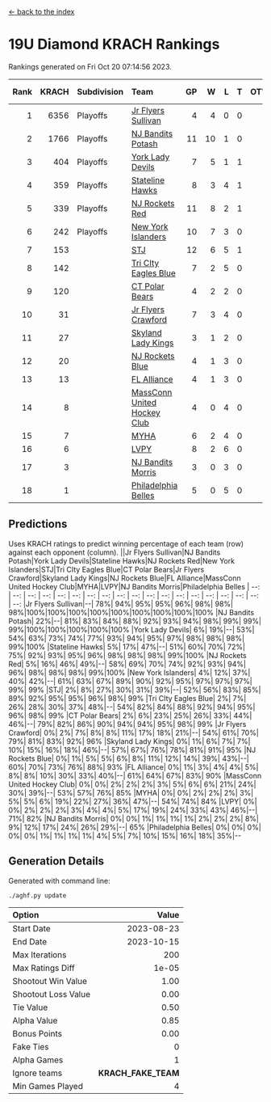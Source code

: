 [<- back to the index](readme.md)
# 19U Diamond KRACH Rankings
Rankings generated on Fri Oct 20 07:14:56 2023.

Rank|KRACH|Subdivision|Team|GP|W|L|T|OTW|OTL|SoS|Exp Wins|Win Diff
---:|---:|:---|:---|---:|---:|---:|---:|---:|---:|---:|---:|---:
1|6356|Playoffs|[Jr Flyers Sullivan](https://gamesheetstats.com/seasons/3663/teams/140859/schedule)|4|4|0|0|1|0|201|4.8|-0.0
2|1766|Playoffs|[NJ Bandits Potash](https://gamesheetstats.com/seasons/3663/teams/140857/schedule)|11|10|1|0|0|0|196|10.9|0.0
3|404|Playoffs|[York Lady Devils](https://gamesheetstats.com/seasons/3663/teams/140856/schedule)|7|5|1|1|0|0|128|6.3|-0.0
4|359|Playoffs|[Stateline Hawks](https://gamesheetstats.com/seasons/3663/teams/141851/schedule)|8|3|4|1|0|1|1880|4.3|-0.0
5|339|Playoffs|[NJ Rockets Red](https://gamesheetstats.com/seasons/3663/teams/140855/schedule)|11|8|2|1|1|0|330|9.4|0.0
6|242|Playoffs|[New York Islanders](https://gamesheetstats.com/seasons/3663/teams/140861/schedule)|10|7|3|0|0|0|381|7.9|0.0
7|153||[STJ](https://gamesheetstats.com/seasons/3663/teams/140858/schedule)|12|6|5|1|0|0|495|7.4|0.0
8|142||[Tri CIty Eagles Blue](https://gamesheetstats.com/seasons/3663/teams/140852/schedule)|7|2|5|0|0|0|1769|2.8|-0.0
9|120||[CT Polar Bears](https://gamesheetstats.com/seasons/3663/teams/140853/schedule)|4|2|2|0|0|0|183|2.8|-0.0
10|31||[Jr Flyers Crawford](https://gamesheetstats.com/seasons/3663/teams/140862/schedule)|7|3|4|0|0|1|126|3.9|0.0
11|27||[Skyland Lady Kings](https://gamesheetstats.com/seasons/3663/teams/140865/schedule)|3|1|2|0|0|0|148|1.9|0.0
12|20||[NJ Rockets Blue](https://gamesheetstats.com/seasons/3663/teams/140867/schedule)|4|1|3|0|0|0|147|1.9|0.0
13|13||[FL Alliance](https://gamesheetstats.com/seasons/3663/teams/156907/schedule)|4|1|3|0|0|0|157|1.9|0.0
14|8||[MassConn United Hockey Club](https://gamesheetstats.com/seasons/3663/teams/140854/schedule)|4|0|4|0|0|0|517|0.9|0.0
15|7||[MYHA](https://gamesheetstats.com/seasons/3663/teams/140863/schedule)|6|2|4|0|0|0|92|2.9|0.0
16|6||[LVPY](https://gamesheetstats.com/seasons/3663/teams/140860/schedule)|8|2|6|0|0|0|300|2.9|0.0
17|3||[NJ Bandits Morris](https://gamesheetstats.com/seasons/3663/teams/140866/schedule)|3|0|3|0|0|0|71|0.9|0.0
18|1||[Philadelphia Belles](https://gamesheetstats.com/seasons/3663/teams/140864/schedule)|5|0|5|0|0|0|55|0.9|0.0

## Predictions
Uses KRACH ratings to predict winning percentage of each team (row) against each opponent (column).
||Jr Flyers Sullivan|NJ Bandits Potash|York Lady Devils|Stateline Hawks|NJ Rockets Red|New York Islanders|STJ|Tri CIty Eagles Blue|CT Polar Bears|Jr Flyers Crawford|Skyland Lady Kings|NJ Rockets Blue|FL Alliance|MassConn United Hockey Club|MYHA|LVPY|NJ Bandits Morris|Philadelphia Belles
| --: | --: | --: | --: | --: | --: | --: | --: | --: | --: | --: | --: | --: | --: | --: | --: | --: | --: | --: 
|Jr Flyers Sullivan|--| 78%| 94%| 95%| 95%| 96%| 98%| 98%| 98%|100%|100%|100%|100%|100%|100%|100%|100%|100%
|NJ Bandits Potash| 22%|--| 81%| 83%| 84%| 88%| 92%| 93%| 94%| 98%| 99%| 99%| 99%|100%|100%|100%|100%|100%
|York Lady Devils|  6%| 19%|--| 53%| 54%| 63%| 73%| 74%| 77%| 93%| 94%| 95%| 97%| 98%| 98%| 98%| 99%|100%
|Stateline Hawks|  5%| 17%| 47%|--| 51%| 60%| 70%| 72%| 75%| 92%| 93%| 95%| 96%| 98%| 98%| 98%| 99%|100%
|NJ Rockets Red|  5%| 16%| 46%| 49%|--| 58%| 69%| 70%| 74%| 92%| 93%| 94%| 96%| 98%| 98%| 98%| 99%|100%
|New York Islanders|  4%| 12%| 37%| 40%| 42%|--| 61%| 63%| 67%| 89%| 90%| 92%| 95%| 97%| 97%| 97%| 99%| 99%
|STJ|  2%|  8%| 27%| 30%| 31%| 39%|--| 52%| 56%| 83%| 85%| 89%| 92%| 95%| 95%| 96%| 98%| 99%
|Tri CIty Eagles Blue|  2%|  7%| 26%| 28%| 30%| 37%| 48%|--| 54%| 82%| 84%| 88%| 92%| 94%| 95%| 96%| 98%| 99%
|CT Polar Bears|  2%|  6%| 23%| 25%| 26%| 33%| 44%| 46%|--| 79%| 82%| 86%| 90%| 94%| 94%| 95%| 98%| 99%
|Jr Flyers Crawford|  0%|  2%|  7%|  8%|  8%| 11%| 17%| 18%| 21%|--| 54%| 61%| 70%| 79%| 81%| 83%| 92%| 96%
|Skyland Lady Kings|  0%|  1%|  6%|  7%|  7%| 10%| 15%| 16%| 18%| 46%|--| 57%| 67%| 76%| 78%| 81%| 91%| 95%
|NJ Rockets Blue|  0%|  1%|  5%|  5%|  6%|  8%| 11%| 12%| 14%| 39%| 43%|--| 60%| 70%| 73%| 76%| 88%| 93%
|FL Alliance|  0%|  1%|  3%|  4%|  4%|  5%|  8%|  8%| 10%| 30%| 33%| 40%|--| 61%| 64%| 67%| 83%| 90%
|MassConn United Hockey Club|  0%|  0%|  2%|  2%|  2%|  3%|  5%|  6%|  6%| 21%| 24%| 30%| 39%|--| 53%| 57%| 76%| 85%
|MYHA|  0%|  0%|  2%|  2%|  2%|  3%|  5%|  5%|  6%| 19%| 22%| 27%| 36%| 47%|--| 54%| 74%| 84%
|LVPY|  0%|  0%|  2%|  2%|  2%|  3%|  4%|  4%|  5%| 17%| 19%| 24%| 33%| 43%| 46%|--| 71%| 82%
|NJ Bandits Morris|  0%|  0%|  1%|  1%|  1%|  1%|  2%|  2%|  2%|  8%|  9%| 12%| 17%| 24%| 26%| 29%|--| 65%
|Philadelphia Belles|  0%|  0%|  0%|  0%|  0%|  1%|  1%|  1%|  1%|  4%|  5%|  7%| 10%| 15%| 16%| 18%| 35%|--

## Generation Details

Generated with command line:
```
./aghf.py update
```

| Option | Value |
| :----- | ----: |
| Start Date | 2023-08-23 |
| End Date | 2023-10-15 |
| Max Iterations | 200 |
| Max Ratings Diff | 1e-05 |
| Shootout Win Value | 1.00 |
| Shootout Loss Value | 0.00 |
| Tie Value | 0.50 |
| Alpha Value | 0.85 |
| Bonus Points | 0.00 |
| Fake Ties | 0 |
| Alpha Games | 1 |
| Ignore teams | __KRACH_FAKE_TEAM__ |
| Min Games Played | 4 |

